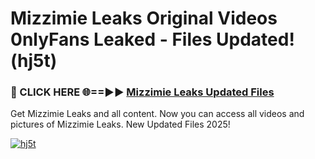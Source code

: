 # Mizzimie Leaks Original Videos 0nlyFans Leaked - Files Updated! (hj5t)

<h3>🔴 CLICK HERE 🌐==►► <a href="https://tinyurl.com/ehrbuxhb" rel="nofollow">Mizzimie Leaks Updated Files</a></h3>

Get Mizzimie Leaks and all content. Now you can access all videos and pictures of Mizzimie Leaks. New Updated Files 2025!

[![hj5t](https://i.imgur.com/lVYEuWS.gif)](https://tinyurl.com/ehrbuxhb)
